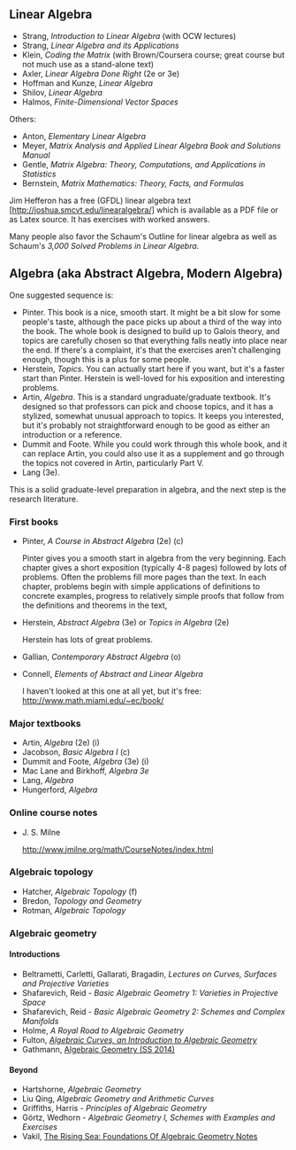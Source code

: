 
## Linear Algebra

- Strang, *Introduction to Linear Algebra* (with OCW lectures)
- Strang, *Linear Algebra and its Applications*
- Klein, *Coding the Matrix* (with Brown/Coursera course; great course but not much use as a stand-alone text)
- Axler, *Linear Algebra Done Right* (2e or 3e)
- Hoffman and Kunze, *Linear Algebra*
- Shilov, *Linear Algebra*
- Halmos, *Finite-Dimensional Vector Spaces*

Others:
- Anton, *Elementary Linear Algebra*
- Meyer, *Matrix Analysis and Applied Linear Algebra Book and Solutions Manual*
- Gentle, *Matrix Algebra: Theory, Computations, and Applications in Statistics*
- Bernstein, *Matrix Mathematics: Theory, Facts, and Formulas*

Jim Hefferon has a free (GFDL) linear algebra text [http://joshua.smcvt.edu/linearalgebra/] which is available as a PDF file or as Latex source. It has exercises with worked answers.

Many people also favor the Schaum's Outline for linear algebra as well as Schaum's *3,000 Solved Problems in Linear Algebra*.

## Algebra (aka Abstract Algebra, Modern Algebra)

One suggested sequence is:

- Pinter. This book is a nice, smooth start. It might be a bit slow for some people's taste, although the pace picks up about a third of the way into the book. The whole book is designed to build up to Galois theory, and topics are carefully chosen so that everything falls neatly into place near the end. If there's a complaint, it's that the exercises aren't challenging enough, though this is a plus for some people.
- Herstein, *Topics*. You can actually start here if you want, but it's a faster start than Pinter. Herstein is well-loved for his exposition and interesting problems.
- Artin, *Algebra*. This is a standard ungraduate/graduate textbook. It's designed so that professors can pick and choose topics, and it has a stylized, somewhat unusual approach to topics. It keeps you interested, but it's probably not straightforward enough to be good as either an introduction or a reference.
- Dummit and Foote. While you could work through this whole book, and it can replace Artin, you could also use it as a supplement and go through the topics not covered in Artin, particularly Part V.
- Lang (3e).

This is a solid graduate-level preparation in algebra, and the next step is the research literature.

### First books

- Pinter, *A Course in Abstract Algebra* (2e) (c)

  Pinter gives you a smooth start in algebra from the very beginning. Each chapter gives a short exposition (typically 4-8 pages) followed by lots of problems. Often the problems fill more pages than the text. In each chapter, problems begin with simple applications of definitions to concrete examples, progress to relatively simple proofs that follow from the definitions and theorems in the text, 

- Herstein, *Abstract Algebra* (3e) or *Topics in Algebra* (2e)

  Herstein has lots of great problems.

- Gallian, *Contemporary Abstract Algebra* (o)

- Connell, *Elements of Abstract and Linear Algebra*

  I haven't looked at this one at all yet, but it's free: http://www.math.miami.edu/~ec/book/

### Major textbooks

- Artin, *Algebra* (2e) (i)
- Jacobson, *Basic Algebra I* (c)
- Dummit and Foote, *Algebra* (3e) (i)
- Mac Lane and Birkhoff, *Algebra 3e*
- Lang, *Algebra*
- Hungerford, *Algebra*

### Online course notes

* J. S. Milne

  http://www.jmilne.org/math/CourseNotes/index.html

### Algebraic topology

- Hatcher, *Algebraic Topology* (f)
- Bredon, *Topology and Geometry*
- Rotman, *Algebraic Topology*

### Algebraic geometry

#### Introductions
- Beltrametti, Carletti, Gallarati, Bragadin, *Lectures on Curves, Surfaces and Projective Varieties*
- Shafarevich, Reid - *Basic Algebraic Geometry 1: Varieties in Projective Space*
- Shafarevich, Reid - *Basic Algebraic Geometry 2: Schemes and Complex Manifolds*
- Holme, *A Royal Road to Algebraic Geometry*
- Fulton, [*Algebraic Curves, an Introduction to Algebraic Geometry*](http://www.math.lsa.umich.edu/~wfulton/CurveBook.pdf)
- Gathmann, [Algebraic Geometry (SS 2014)](http://www.mathematik.uni-kl.de/agag/mitglieder/professoren/gathmann/notes/alggeom/)

#### Beyond
- Hartshorne, *Algebraic Geometry*
- Liu Qing, *Algebraic Geometry and Arithmetic Curves*
- Griffiths, Harris - *Principles of Algebraic Geometry*
- Görtz, Wedhorn - *Algebraic Geometry I, Schemes with Examples and Exercises*
- Vakil, [The Rising Sea: Foundations Of Algebraic Geometry Notes](https://math.stanford.edu/~vakil/216blog/)

